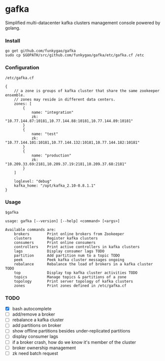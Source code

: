 # gafka
Simplified multi-datacenter kafka clusters management console powered by golang.

### Install

    go get github.com/funkygao/gafka
    sudo cp $GOPATH/src/github.com/funkygao/gafka/etc/gafka.cf /etc

### Configuration

    /etc/gafka.cf

    {
        // a zone is groups of kafka cluster that share the same zookeeper ensemble.
        // zones may reside in different data centers.
        zones: [
            {
                name: "integration"
                zk: "10.77.144.87:10181,10.77.144.88:10181,10.77.144.89:10181"
            }
            {
                name: "test"
                zk: "10.77.144.101:10181,10.77.144.132:10181,10.77.144.182:10181"
            }
            {
                name: "production"
                zk: "10.209.33.69:2181,10.209.37.19:2181,10.209.37.68:2181"
            }
        ]
    
        loglevel: "debug"
        kafka_home: "/opt/kafka_2.10-0.8.1.1"
    }

### Usage

    $gafka
    
    usage: gafka [--version] [--help] <command> [<args>]
    
    Available commands are:
        brokers        Print online brokers from Zookeeper
        clusters       Register kafka clusters
        consumers      Print online consumers
        controllers    Print active controllers in kafka clusters
        lags           Display consumer lags TODO
        partition      Add partition num to a topic TODO
        peek           Peek kafka cluster messages ongoing
        rebalance      Rebalance the load of brokers in a kafka cluster TODO
        top            Display top kafka cluster activities TODO
        topics         Manage topics & partitions of a zone
        topology       Print server topology of kafka clusters
        zones          Print zones defined in /etc/gafka.cf

### TODO

- [X] bash autocomplete
- [ ] add/remove a broker
- [ ] rebalance a kafka cluster
- [ ] add partitions on broker
- [ ] show offline partitions besides under-replicated partitions
- [ ] display consumer lags
- [ ] if a broker crash, how do we know it's member of the cluster
- [ ] broker ownership management
- [ ] zk need batch request
